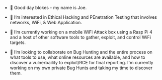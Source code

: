 - 👋 Good day blokes - my name is Joe.

- 👀 I’m interested in Ethical Hacking and PEnetration Testing that involves networks, WiFi, & Web Application.

- 🌱 I’m currently working on a mobile WiFi Attack box using a Rasp Pi 4 and a host of other software tools to 
gather, exploit, and control WiFi targets.

- 💞️ I’m looking to collaborate on Bug Hunting and the entire process on what tools to use, what online resources 
are available, and how to discover a vulnerbaility to exploit/RCE for final reporting. I'm currently working on my
own private Bug Hunts and taking my time to discover them. 


